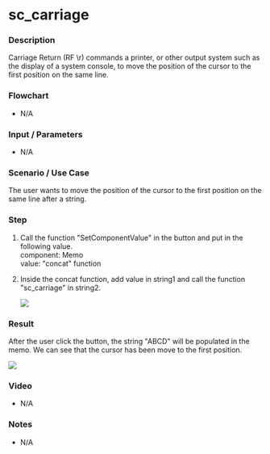 # sc_carriage

### Description

Carriage Return (RF \r) commands a printer, or other output system such as the display of a system console, to move the position of the cursor to the first position on the same line.

### Flowchart

- N/A 

### Input / Parameters

- N/A

### Scenario / Use Case

The user wants to move the position of the cursor to the first position on the same line after a string.

### Step

1. Call the function "SetComponentValue" in the button and put in the following value. <br>
component: Memo <br>
value: "concat" function <br>

2. Inside the concat function, add value in string1 and call the function "sc_carriage" in string2. <br/>
    
    ![](../../../../document/function/SpecialCharacter/sc_carriage/sc_carriage-step-1.png?raw=true)
 
### Result
After the user click the button, the string "ABCD" will be populated in the memo. We can see that the cursor has been move to the first position.
 
 ![](../../../../document/function/SpecialCharacter/sc_carriage/sc_carriage-result-1.png?raw=true)
 
### Video

- N/A

<!--[![Video](http://i.imgur.com/Ot5DWAW.png)](https://youtu.be/StTqXEQ2l-Y?t=35s)-->

### Notes

- N/A